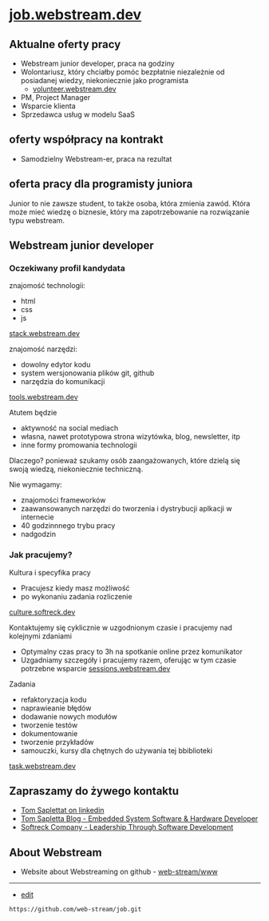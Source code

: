 # [job.webstream.dev](https://job.webstream.dev/)

## Aktualne oferty pracy

+ Webstream junior developer, praca na godziny
+ Wolontariusz, który chciałby pomóc bezpłatnie niezależnie od posiadanej wiedzy, niekoniecznie jako programista
  + [volunteer.webstream.dev](https://volunteer.webstream.dev)
+ PM, Project Manager
+ Wsparcie klienta
+ Sprzedawca usług w modelu SaaS

## oferty współpracy na kontrakt
+ Samodzielny Webstream-er, praca na rezultat

## oferta pracy dla programisty juniora

Junior to nie zawsze student,
to także osoba, która zmienia zawód.
Która może mieć wiedzę o biznesie, który ma zapotrzebowanie na rozwiązanie typu webstream.


## Webstream junior developer

### Oczekiwany profil kandydata

znajomość technologii:

+ html
+ css
+ js

[stack.webstream.dev](https://stack.webstream.dev)


znajomość narzędzi:

+ dowolny edytor kodu
+ system wersjonowania plików git, github
+ narzędzia do komunikacji
 
[tools.webstream.dev](https://tools.webstream.dev)
 
 
Atutem będzie 

+ aktywność na social mediach
+ własna, nawet prototypowa strona wizytówka, blog, newsletter, itp
+ inne formy promowania technologii 

Dlaczego?
ponieważ szukamy osób zaangażowanych, które dzielą się swoją wiedzą, niekoniecznie techniczną.


Nie wymagamy:

+ znajomości frameworków
+ zaawansowanych narzędzi do tworzenia i dystrybucji aplkacji w internecie
+ 40 godzinnnego trybu pracy
+ nadgodzin


### Jak pracujemy?

Kultura i specyfika pracy

+ Pracujesz kiedy masz możliwość
+ po wykonaniu zadania rozliczenie

[culture.softreck.dev](https://culture.softreck.dev)


Kontaktujemy się cyklicznie w uzgodnionym czasie i pracujemy nad kolejnymi zdaniami

+ Optymalny czas pracy to 3h na spotkanie online przez komunikator
+ Uzgadniamy szczegóły i pracujemy razem, oferując w tym czasie potrzebne wsparcie
[sessions.webstream.dev](https://sessions.webstream.dev)


Zadania

+ refaktoryzacja kodu
+ naprawieanie błędów
+ dodawanie nowych modułów
+ tworzenie testów
+ dokumentowanie
+ tworzenie przykładów
+ samouczki, kursy dla chętnych do używania tej bbiblioteki

[task.webstream.dev](https://task.webstream.dev)


## Zapraszamy do żywego kontaktu

+ [Tom Saplettat on linkedin](https://www.linkedin.com/in/tom-sapletta-com/)
+ [Tom Sapletta Blog - Embedded System Software & Hardware Developer](https://tom.sapletta.com/)
+ [Softreck Company - Leadership Through Software Development](https://softreck.com/)

## About Webstream

+  Website about Webstreaming on github - [web-stream/www](https://github.com/web-stream/www)


---
+ [edit](https://github.com/web-stream/job/edit/main/README.md)

```
https://github.com/web-stream/job.git
```

